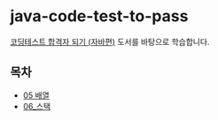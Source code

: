 # java-code-test-to-pass
[코딩테스트 합격자 되기 (자바편)](https://product.kyobobook.co.kr/detail/S000212576322) 도서를 바탕으로 학습합니다.


## 목차

- [05 배열](./docs/05_Arrays.md)
- [06_스택](./docs/06_Stack.md)